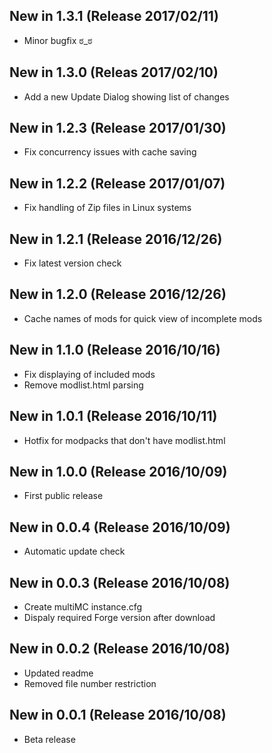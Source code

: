 ﻿## New in 1.3.1 (Release 2017/02/11)
* Minor bugfix ಠ_ಠ

## New in 1.3.0 (Releas 2017/02/10)
* Add a new Update Dialog showing list of changes

## New in 1.2.3 (Release 2017/01/30)
* Fix concurrency issues with cache saving

## New in 1.2.2 (Release 2017/01/07)
* Fix handling of Zip files in Linux systems

## New in 1.2.1 (Release 2016/12/26)
* Fix latest version check

## New in 1.2.0 (Release 2016/12/26)
* Cache names of mods for quick view of incomplete mods

## New in 1.1.0 (Release 2016/10/16)
* Fix displaying of included mods
* Remove modlist.html parsing

## New in 1.0.1 (Release 2016/10/11)
* Hotfix for modpacks that don't have modlist.html

## New in 1.0.0 (Release 2016/10/09)
* First public release

## New in 0.0.4 (Release 2016/10/09)
* Automatic update check

## New in 0.0.3 (Release 2016/10/08)
* Create multiMC instance.cfg
* Dispaly required Forge version after download

## New in 0.0.2 (Release 2016/10/08)
* Updated readme
* Removed file number restriction

## New in 0.0.1 (Release 2016/10/08)
* Beta release
